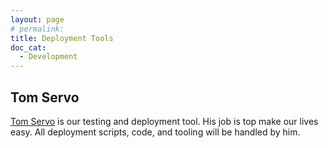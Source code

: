 ```yaml
---
layout: page
# permalink:
title: Deployment Tools
doc_cat:
  - Development
---
```



## Tom Servo

[Tom Servo](https://github.com/sensu-plugins/tom_servo/blob/master/README.md) is our testing and deployment tool.  His job is top make our lives easy.  All deployment scripts, code, and tooling will be handled by him.

